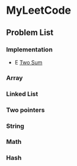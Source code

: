 # MyLeetCode

## Problem List

### Implementation
* E [Two Sum](https://leetcode.com/problems/two-sum/)
### Array

### Linked List

### Two pointers

### String

### Math

### Hash

